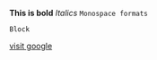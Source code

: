 **This is bold**
*Italics*
`Monospace formats`

```
Block
```

[visit google](http://www.google.com)
